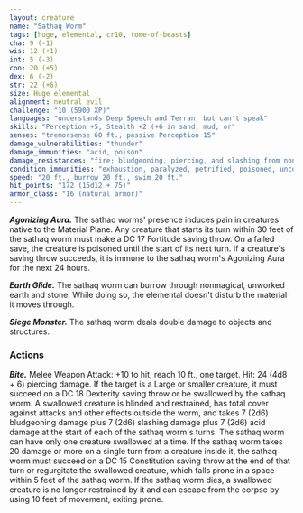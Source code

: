 ```yaml
---
layout: creature
name: "Sathaq Worm"
tags: [huge, elemental, cr10, tome-of-beasts]
cha: 9 (-1)
wis: 12 (+1)
int: 5 (-3)
con: 20 (+5)
dex: 6 (-2)
str: 22 (+6)
size: Huge elemental
alignment: neutral evil
challenge: "10 (5900 XP)"
languages: "understands Deep Speech and Terran, but can't speak"
skills: "Perception +5, Stealth +2 (+6 in sand, mud, or"
senses: "tremorsense 60 ft., passive Perception 15"
damage_vulnerabilities: "thunder"
damage_immunities: "acid, poison"
damage_resistances: "fire; bludgeoning, piercing, and slashing from nonmagical weapons"
condition_immunities: "exhaustion, paralyzed, petrified, poisoned, unconscious"
speed: "20 ft., burrow 20 ft., swim 20 ft."
hit_points: "172 (15d12 + 75)"
armor_class: "16 (natural armor)"
---
```


***Agonizing Aura.*** The sathaq worms' presence induces pain in creatures native to the Material Plane. Any creature that starts its turn within 30 feet of the sathaq worm must make a DC 17 Fortitude saving throw. On a failed save, the creature is poisoned until the start of its next turn. If a creature's saving throw succeeds, it is immune to the sathaq worm's Agonizing Aura for the next 24 hours.

***Earth Glide.*** The sathaq worm can burrow through nonmagical, unworked earth and stone. While doing so, the elemental doesn't disturb the material it moves through.

***Siege Monster.*** The sathaq worm deals double damage to objects and structures.

### Actions

***Bite.*** Melee Weapon Attack: +10 to hit, reach 10 ft., one target. Hit: 24 (4d8 + 6) piercing damage. If the target is a Large or smaller creature, it must succeed on a DC 18 Dexterity saving throw or be swallowed by the sathaq worm. A swallowed creature is blinded and restrained, has total cover against attacks and other effects outside the worm, and takes 7 (2d6) bludgeoning damage plus 7 (2d6) slashing damage plus 7 (2d6) acid damage at the start of each of the sathaq worm's turns. The sathaq worm can have only one creature swallowed at a time. If the sathaq worm takes 20 damage or more on a single turn from a creature inside it, the sathaq worm must succeed on a DC 15 Constitution saving throw at the end of that turn or regurgitate the swallowed creature, which falls prone in a space within 5 feet of the sathaq worm. If the sathaq worm dies, a swallowed creature is no longer restrained by it and can escape from the corpse by using 10 feet of movement, exiting prone.

